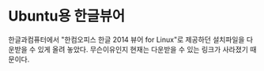 Ubuntu용 한글뷰어
=======
한글과컴퓨터에서 "한컴오피스 한글 2014 뷰어 for Linux"로 제공하던 설치파일을 다운받을 수 있게 올려 놓았다.
무슨이유인지 현재는 다운받을 수 있는 링크가 사라졌기 때문이다.
